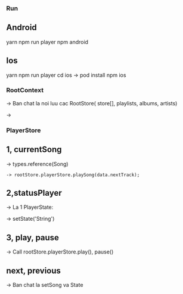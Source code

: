 ### Run

## Android
yarn
npm run player
npm android

## Ios
yarn 
npm run player
cd ios -> pod install
npm ios

### RootContext

-> Ban chat la noi luu cac RootStore( store[], playlists, albums, artists)

->

### PlayerStore

## 1, currentSong

-> types.reference(Song)

    -> rootStore.playerStore.playSong(data.nextTrack);

## 2,statusPlayer

-> La 1 PlayerState:

-> setState('String')

## 3, play, pause

-> Call rootStore.playerStore.play(), pause()

## next, previous

-> Ban chat la setSong va State
